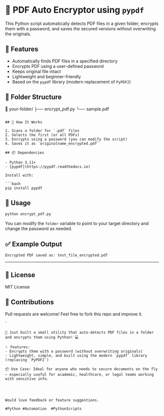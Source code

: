 
# 🔐 PDF Auto Encryptor using `pypdf`

This Python script automatically detects PDF files in a given folder, encrypts them with a password, and saves the secured versions without overwriting the originals.

## 🚀 Features

- Automatically finds PDF files in a specified directory
- Encrypts PDF using a user-defined password
- Keeps original file intact
- Lightweight and beginner-friendly
- Based on the `pypdf` library (modern replacement of `PyPDF2`)

## 📁 Folder Structure


📂 your-folder/
├── encrypt\_pdf.py
└── sample.pdf

````

## 🧠 How It Works

1. Scans a folder for `.pdf` files
2. Selects the first (or all PDFs)
3. Encrypts using a password (you can modify the script)
4. Saves it as `originalname_encrypted.pdf`

## 📦 Dependencies

- Python 3.11+
- [pypdf](https://pypdf.readthedocs.io)

Install with:

```bash
pip install pypdf
````

## 📝 Usage

```bash
python encrypt_pdf.py
```

You can modify the `folder` variable to point to your target directory and change the password as needed.

## ✅ Example Output

```bash
Encrypted PDF saved as: test_file_encrypted.pdf
```

---

## 📄 License

MIT License

## 🤝 Contributions

Pull requests are welcome! Feel free to fork this repo and improve it.

`



```
🔐 Just built a small utility that auto-detects PDF files in a folder and encrypts them using Python! 💻

✨ Features:
- Encrypts them with a password (without overwriting originals)
- Lightweight, simple, and built using the modern `pypdf` library (replacing `PyPDF2`)

📦 Use Case: Ideal for anyone who needs to secure documents on the fly — especially useful for academic, healthcare, or legal teams working with sensitive info.




Would love feedback or feature suggestions.

#Python #Automation  #PythonScripts
````
